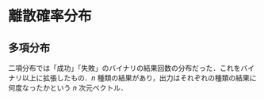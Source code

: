 
# 離散確率分布
## 多項分布
二項分布では「成功」「失敗」のバイナリの結果回数の分布だった．これをバイナリ以上に拡張したもの．$n$ 種類の結果があり，出力はそれぞれの種類の結果に何度なったかという $n$ 次元ベクトル．